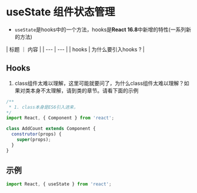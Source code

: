 # useState 组件状态管理

- `useState`是hooks中的一个方法，hooks是**React 16.8**中新增的特性(一系列新的方法)

| 标题 ｜ 内容 |
| --- | --- |
| hooks | 为什么要引入hooks ? |




## Hooks

1. class组件太难以理解，这里可能就要问了，为什么class组件太难以理解？如果对类本身不太理解，请到类的章节。请看下面的示例


```javascript
/**
 * 1. class本身是ES6引入进来，
*/
import React, { Component } from 'react';

class AddCount extends Component {
  construtor(props) {
    super(props);
  }
}

```




## 示例

```javascript
import React, { useState } from 'react';

```